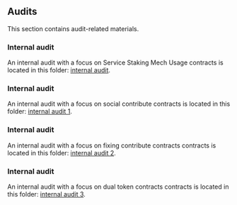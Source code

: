 ## Audits
This section contains audit-related materials.

### Internal audit
An internal audit with a focus on Service Staking Mech Usage
contracts is located in this folder: [internal audit](https://github.com/valory-xyz/autonolas-staking-programmes/blob/main/audits/internal).

### Internal audit
An internal audit with a focus on social contribute
contracts is located in this folder: [internal audit 1](https://github.com/valory-xyz/autonolas-staking-programmes/blob/main/audits/internal1).


### Internal audit
An internal audit with a focus on fixing contribute contracts
contracts is located in this folder: [internal audit 2](https://github.com/valory-xyz/autonolas-staking-programmes/blob/main/audits/internal2).

### Internal audit
An internal audit with a focus on dual token contracts
contracts is located in this folder: [internal audit 3](https://github.com/valory-xyz/autonolas-staking-programmes/blob/main/audits/internal3).

